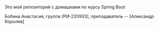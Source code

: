 Это мой репозиторий с домашками по курсу Spring Boot

Бобина Анастасия, группа [РИ-220933], преподаватель -- [Александр Королев] 
